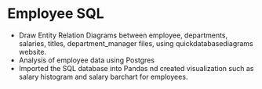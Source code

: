 # Employee SQL
* Draw Entity Relation Diagrams between employee, departments, salaries, titles, department_manager files, using quickdatabasediagrams website.
* Analysis of employee data using Postgres
* Imported the SQL database into Pandas nd created visualization such as salary histogram and salary barchart for employees.
